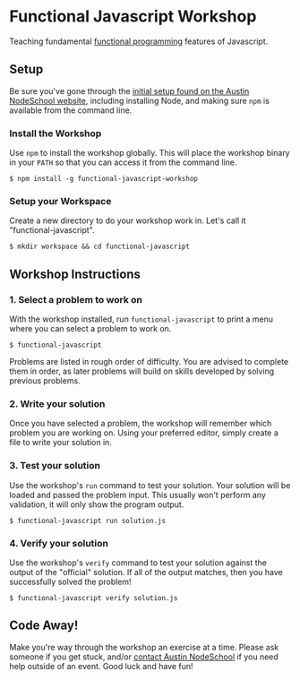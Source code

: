 # Functional Javascript Workshop #

Teaching fundamental [functional programming](https://github.com/timoxley/functional-javascript-workshop) features of Javascript.

## Setup ##

Be sure you've gone through the [initial setup found on the Austin NodeSchool website](http://nodeschool.io/austin/#getting-started), including installing Node, and making sure `npm` is available from the command line.

### Install the Workshop

Use `npm` to install the workshop globally. This will place the workshop binary in your `PATH` so that you can access it from the command line.

```
$ npm install -g functional-javascript-workshop
```

### Setup your Workspace

Create a new directory to do your workshop work in.  Let's call it "functional-javascript".

```
$ mkdir workspace && cd functional-javascript
```


## Workshop Instructions

### 1. Select a problem to work on

With the workshop installed, run `functional-javascript` to print a menu where you can select a problem to work on.

```
$ functional-javascript
```

Problems are listed in rough order of difficulty. You are advised to complete them in order, as later problems will build on skills developed by solving previous problems.

### 2. Write your solution

Once you have selected a problem, the workshop will remember which problem you are working on. Using your preferred editor, simply create a file to write your solution in.

### 3. Test your solution

Use the workshop's `run` command to test your solution. Your solution will be loaded and passed the problem input. This usually won't perform any validation, it will only show the program output.

```
$ functional-javascript run solution.js
```

### 4. Verify your solution

Use the workshop's `verify` command to test your solution against the output of the "official" solution. If all of the output matches, then you have successfully solved the problem!

```
$ functional-javascript verify solution.js
```

## Code Away! ##

Make you're way through the workshop an exercise at a time. Please ask someone if you get stuck, and/or [contact Austin NodeSchool](http://nodeschool.io/austin/#contact) if you need help outside of an event. Good luck and have fun!
